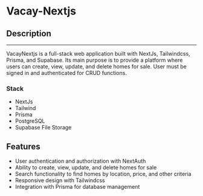 # Vacay-Nextjs

## Description

---

VacayNextjs is a full-stack web application built with NextJs, Tailwindcss, Prisma, and Supabase. Its main purpose is to provide a platform where users can create, view, update, and delete homes for sale. User must be signed in and authenticated for CRUD functions.

### Stack

-   NextJs
-   Tailwind
-	Prisma
-	PostgreSQL
-	Supabase File Storage

## Features

-   User authentication and authorization with NextAuth
-   Ability to create, view, update, and delete homes for sale
-   Search functionality to find homes by location, price, and other criteria
-   Responsive design with Tailwindcss
-   Integration with Prisma for database management
